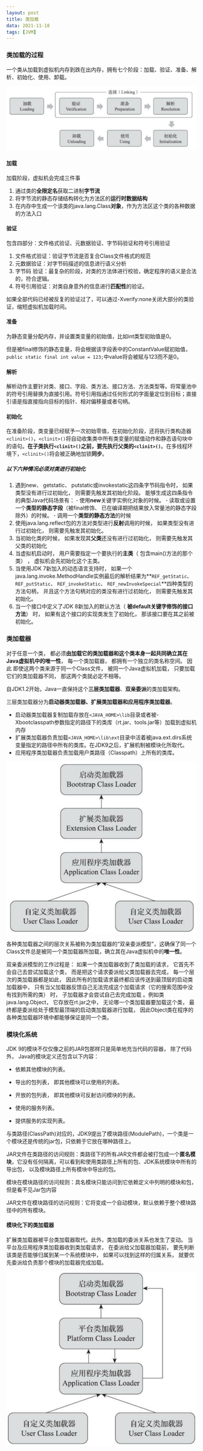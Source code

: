 ```yaml
---
layout: post
title: 类加载
data: 2021-11-18
tags: [JVM]
---
```


### 类加载的过程

一个类从加载到虚拟机内存到跌在出内存，拥有七个阶段：加载、验证、准备、解析、初始化、使用、卸载。

![](https://raw.githubusercontent.com/Mingasd/PostImg/main/20211118214846.png)

#### 加载

加载阶段，虚拟机会完成三件事

1. 通过类的**全限定名**获取二进制**字节流**
2. 将字节流的静态存储结构转化为方法区的**运行时数据结构**
3. 在内存中生成一个该类的java.lang.Class**对象**，作为方法区这个类的各种数据的方法入口

#### 验证

包含四部分：文件格式验证、元数据验证、字节码验证和符号引用验证

1. 文件格式验证：验证字节流是否复合Class文件格式的规范
2. 元数据验证：对字节码描述的信息进行语义分析
3. 字节码 验证：最复杂的阶段，对类的方法体进行校验，确定程序的语义是合法的，符合逻辑。
4. 符号引用验证：对类自身意外的信息进行**匹配性**的验证。

如果全部代码已经被反复的验证过了，可以通过-Xverify:none关闭大部分的类验证，缩短虚拟机加载时间。

#### 准备

为静态变量分配内存，并设置类变量的初始值，比如int类型初始值是0。

但是被final修饰的静态变量，将会根据该字段表中的ConstantValue赋初始值，`public static final int value = 123;`中value将会被赋与123而不是0。

#### 解析

解析动作主要针对类、接口、字段、类方法、接口方法、方法类型等。将常量池中的符号引用替换为直接引用。符号引用指通过任何形式的字面量定位到目标；直接引语是指直接指向目标的指针、相对偏移量或者句柄。

#### 初始化

在准备阶段，类变量已经赋予一次初始零值，在初始化阶段，还将执行类构造器`<clinit>()`，`<clinit>()`将自动收集类中所有类变量的赋值动作和静态语句块中的语句。**在子类执行`<clinit>()`之前，要先执行父类的`<clinit>()`**。在多线程环境下，`<clinit>()`将会被正确地加锁**同步**。

##### 以下六种情况必须对类进行初始化

1. 遇到new、 getstatic、 putstatic或invokestatic这四条字节码指令时， 如果类型没有进行过初始化， 则需要先触发其初始化阶段。 能够生成这四条指令的典型Java代码场景有：
   **·** 使用**new**关键字实例化对象的时候。
   **·** 读取或设置一个**类型的静态字段**（被final修饰、 已在编译期把结果放入常量池的静态字段除外）的时候。
   **·** 调用一个**类型的静态方法**的时候  
2. 使用java.lang.reflect包的方法对类型进行**反射**调用的时候， 如果类型没有进行过初始化， 则需要先触发其初始化。  
3. 当初始化类的时候， 如果发现其**父类**还没有进行过初始化， 则需要先触发其父类的初始化  
4. 当虚拟机启动时， 用户需要指定一个要执行的**主类**（ 包含main()方法的那个类） ， 虚拟机会先初始化这个主类。  
5. 当使用JDK 7新加入的动态语言支持时， 如果一个java.lang.invoke.MethodHandle实例最后的解析结果为**`REF_getStatic`、 `REF_putStatic`、 `REF_invokeStatic`、 `REF_newInvokeSpecial`**四种类型的方法句柄， 并且这个方法句柄对应的类没有进行过初始化， 则需要先触发其初始化。  
6. 当一个接口中定义了JDK 8新加入的默认方法（ **被default关键字修饰的接口方法**） 时， 如果有这个接口的实现类发生了初始化， 那该接口要在其之前被初始化。  



### 类加载器

对于任意一个类， 都必须**由加载它的类加载器和这个类本身一起共同确立其在Java虚拟机中的唯一性**， 每一个类加载器， 都拥有一个独立的类名称空间。 因此 即使这两个类来源于同一个Class文件， 被同一个Java虚拟机加载， 只要加载它们的类加载器不同， 那这两个类就必定不相等。  

自JDK1.2开始，Java一直保持这个**三层类加载器**、**双亲委派**的类加载架构。

三层类加载器分为**启动器类加载器、扩展类加载器和应用程序类加载器**。

- 启动器类加载器复制加载存放在`<JAVA_HOME>\lib`目录或者被-Xbootclasspath参数指定的路径下的类库（rt.jar、tools.jar等）加载到虚拟机内存
- 扩展类加载器负责加载`<JAVA_HOME>\lib\ext`目录中活着被java.ext.dirs系统变量指定的路径中所有的类库。在JDK9之后，扩展机制被模块化所取代。
- 应用程序类加载器负责加载用户类路径（Classpath）上所有的类库。

![](https://raw.githubusercontent.com/Mingasd/PostImg/main/20211120164247.png)

各种类加载器之间的层次关系被称为类加载器的“双亲委派模型"，这确保了同一个Class文件总是被同一个类加载器所加载，确立其在Java虚拟机中的**唯一性**。

双亲委派模型的工作过程是： 如果一个类加载器收到了类加载的请求， 它首先不会自己去尝试加载这个类， 而是把这个请求委派给父类加载器去完成， 每一个层次的类加载器都是如此， 因此所有的加载请求最终都应该传送到最顶层的启动类加载器中， 只有当父加载器反馈自己无法完成这个加载请求（它的搜索范围中没有找到所需的类） 时， 子加载器才会尝试自己去完成加载  。例如类java.lang.Object， 它存放在rt.jar之中， 无论哪一个类加载器要加载这个类， 最终都是委派给处于模型最顶端的启动类加载器进行加载， 因此Object类在程序的各种类加载器环境中都能够保证是同一个类。



### 模块化系统

JDK 9的模块不仅仅像之前的JAR包那样只是简单地充当代码的容器， 除了代码外， Java的模块定义还包含以下内容：

- 依赖其他模块的列表。

- 导出的包列表， 即其他模块可以使用的列表。
- 开放的包列表， 即其他模块可反射访问模块的列表。
- 使用的服务列表。
- 提供服务的实现列表。  

与类路径(ClassPath)对应的，JDK9提出了模块路径(ModulePath)，一个类是一个模块还是传统的jar包，只依赖于它放在哪种路径上。

JAR文件在类路径的访问规则：类路径下的所有JAR文件都会被打包成一个**匿名模块**，它没有任何隔离，可以看到和使用类路径上所有的包、JDK系统模块中所有的导出包， 以及模块路径上所有模块中导出的包。  

模块在模块路径的访问规则：具名模块只能访问到它依赖定义中列明的模块和包，但是看不见Jar包内容

JAR文件在模块路径的访问规则：它将变成一个自动模块，默认依赖于整个模块路径中的所有模块。

#### 模块化下的类加载器

扩展类加载器被平台类加载器取代。此外，类加载的委派关系也发生了变动。 当平台及应用程序类加载器收到类加载请求， 在委派给父加载器加载前， 要先判断该类是否能够归属到某一个系统模块中， 如果可以找到这样的归属关系， 就要优先委派给负责那个模块的加载器完成加载。

![](https://raw.githubusercontent.com/Mingasd/PostImg/main/20211120172022.png)